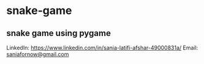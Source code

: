 # snake-game
 ## snake game using pygame
LinkedIn: https://www.linkedin.com/in/sania-latifi-afshar-49000831a/
Email: saniafornow@gmail.com
